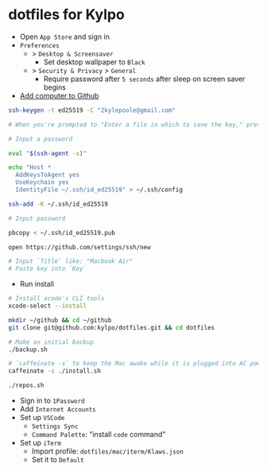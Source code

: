 # dotfiles for Kylpo
- Open `App Store` and sign in
- `Preferences`
  - \> `Desktop & Screensaver` 
    - Set desktop wallpaper to `Black`
  - \> `Security & Privacy` > `General`
    - Require password after `5 seconds` after sleep on screen saver begins
- [Add computer to Github](https://docs.github.com/en/github/authenticating-to-github/connecting-to-github-with-ssh/generating-a-new-ssh-key-and-adding-it-to-the-ssh-agent)
```sh
ssh-keygen -t ed25519 -C "2kylepoole@gmail.com"

# When you're prompted to "Enter a file in which to save the key," press Enter.

# Input a password

eval "$(ssh-agent -s)"

echo "Host *
  AddKeysToAgent yes
  UseKeychain yes
  IdentityFile ~/.ssh/id_ed25519" > ~/.ssh/config

ssh-add -K ~/.ssh/id_ed25519

# Input password

pbcopy < ~/.ssh/id_ed25519.pub

open https://github.com/settings/ssh/new

# Input `Title` like: "Macbook Air"
# Paste key into `Key`
```

- Run install
```sh
# Install xcode's CLI tools
xcode-select --install

mkdir ~/github && cd ~/github
git clone git@github.com:kylpo/dotfiles.git && cd dotfiles

# Make an initial backup
./backup.sh

# `caffeinate -s` to keep the Mac awake while it is plugged into AC power
caffeinate -s ./install.sh

./repos.sh
```

- Sign in to `1Password`
- Add `Internet Accounts`
- Set up `VSCode`
  - `Settings Sync`
  - `Command Palette`: "install `code` command"
- Set up `iTerm`
  - Import profile: `dotfiles/mac/iterm/Klaws.json`
  - Set it to `Default`